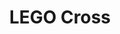 ---
layout: inventory-template
title: LEGO Cross
index: 1
home: lego
items:
- name: Large Lincoln Timbers Set No. 1T
  manufacturer: J. L. Wright Inc.
  material: Wood
  year: 1940s
  image: /images/lincoln-logs/1940s/ll-1t-01.png
  note:
   - T stands for Timber
   - Lincoln Timbers are identical with Large Lincoln Logs except that they are square instead of round.
   - Set 1T is entirely timber.

---